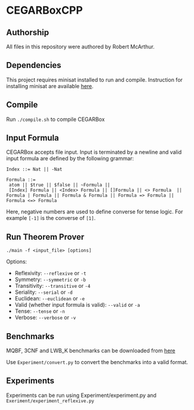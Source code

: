 # CEGARBoxCPP

## Authorship
All files in this repository were authored by Robert McArthur.
## Dependencies
This project requires minisat installed to run and compile. Instruction for installing minisat are available [here](https://github.com/niklasso/minisat).

## Compile
Run ``./compile.sh`` to compile CEGARBox

## Input Formula
CEGARBox accepts file input. Input is terminated by a newline and valid input formula are defined by the following grammar:
```
Index ::= Nat || -Nat

Formula ::=
 atom || $true || $false || ~Formula ||
 [Index] Formula || <Index> Formula || []Formula || <> Formula  || Formula | Formula || Formula & Formula || Formula => Formula || Formula <=> Formula
```

Here, negative numbers are used to define converse for tense logic. For example ``[-1]`` is the converse of ``[1]``.

## Run Theorem Prover

``./main -f <input_file> [options]``

Options:

* Reflexivity: ``--reflexive`` or ``-t``
* Symmetry: ``--symmetric`` or ``-b``
* Transitivity: ``--transitive`` or ``-4``
* Seriality: ``--serial`` or ``-d``
* Euclidean: ``--euclidean`` or ``-e``
* Valid (whether input formula is valid): ``--valid`` or ``-a``
* Tense: ``--tense`` or `-n`
* Verbose: ``--verbose`` or `-v`

## Benchmarks

MQBF, 3CNF and LWB_K benchmarks can be downloaded from [here](http://www.cril.univ-artois.fr/~montmirail/mosaic/#)

Use ``Experiment/convert.py`` to convert the benchmarks into a valid format.

## Experiments

Experiments can be run using Experiment/experiment.py and ``Exeriment/experiment_reflexive.py``